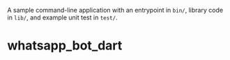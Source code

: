 A sample command-line application with an entrypoint in `bin/`, library code
in `lib/`, and example unit test in `test/`.
# whatsapp_bot_dart
